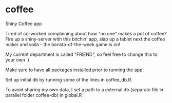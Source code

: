 # coffee
Shiny Coffee app


Tired of co-worked complaining about how "no one" makes a pot of coffee?
Fire up a shiny-server with this bitchin' app, slap up a tablet next the coffee maker and voilà - the barista-of-the-week game is on!



My current department is called "FRIEND", so feel free to change this to your own :)

Make sure to have all packages installed prior to running the app.

Set up initial db by running some of the lines in coffee_db.R.

To avoid sharing my own data, I set a path to a external db (separate file in parallel folder coffee-db) in global.R
